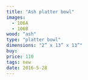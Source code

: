 ```yaml
---
title: "Ash platter bowl"
images:
  - 106A
  - 106B
wood: "ash"
type: "platter bowl"
dimensions: "2” x 13” x 13”"
buy:
price: 110
tags: new
date: 2016-5-28
---
```


